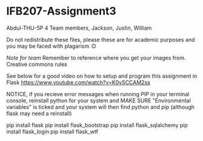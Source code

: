 # IFB207-Assignment3
Abdul-THU-5P 4  Team members, Jackson, Justin, William

Do not redistribute these files, please these are for academic purposes and you may be faced with plagarism :D

*Note for team*
Remember to reference where you get your images from.
Creative commons rules

See below for a good video on how to setup and program this assignment in Flask 
https://www.youtube.com/watch?v=K0vSCCAM2ss

NOTICE, if you recieve error messages when running PIP in your terminal console, reinstall python for your system and MAKE SURE "Environmental variables" is ticked and your system will then find python and pip (although flask may need a reinstall)

pip install flask
pip install flask_bootstrap
pip install flask_sqlalchemy
pip install flask_login
pip install flask_wtf